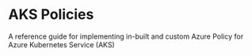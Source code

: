# AKS Policies
A reference guide for implementing in-built and custom Azure Policy for Azure Kubernetes Service (AKS)
